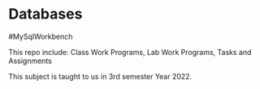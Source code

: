 # Databases
#MySqlWorkbench

This repo include:
Class Work Programs,
Lab Work Programs,
Tasks and Assignments

This subject is taught to us in 3rd semester Year 2022.
